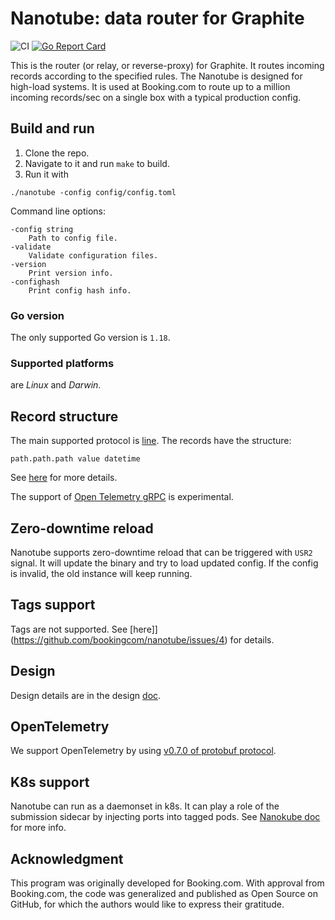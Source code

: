 # Nanotube: data router for Graphite

![CI](https://github.com/bookingcom/nanotube/workflows/CI/badge.svg)
[![Go Report Card](https://goreportcard.com/badge/github.com/bookingcom/nanotube)](https://goreportcard.com/report/github.com/bookingcom/nanotube)


This is the router (or relay, or reverse-proxy) for Graphite. It routes incoming records according to the specified rules. The Nanotube is designed for high-load systems. It is used at Booking.com to route up to a million incoming records/sec on a single box with a typical production config.

## Build and run

1. Clone the repo.
2. Navigate to it and run
`make`
to build.
3. Run it with

```
./nanotube -config config/config.toml
```

Command line options:

```
-config string
    Path to config file.
-validate
    Validate configuration files.
-version
    Print version info.
-confighash
    Print config hash info.
```

### Go version

The only supported Go version is `1.18`.

### Supported platforms

are *Linux* and *Darwin*.

## Record structure

The main supported protocol is [line](https://graphite.readthedocs.io/en/latest/feeding-carbon.html#the-plaintext-protocol). The records have the structure:

```
path.path.path value datetime
```

See [here](docs/record_parsing.md) for more details.

The support of [Open Telemetry gRPC](https://github.com/open-telemetry/opentelemetry-proto/blob/main/opentelemetry/proto/metrics/v1/metrics.proto) is experimental.

## Zero-downtime reload

Nanotube supports zero-downtime reload that can be triggered with `USR2` signal. It will update the binary and try to load updated config. If the config is invalid, the old instance will keep running.

## Tags support

Tags are not supported. See [here]](https://github.com/bookingcom/nanotube/issues/4) for details.

## Design

Design details are in the design [doc](docs/design.md).

## OpenTelemetry

We support OpenTelemetry by using [v0.7.0 of protobuf protocol](https://github.com/open-telemetry/opentelemetry-proto/releases/tag/v0.7.0).

## K8s support

Nanotube can run as a daemonset in k8s. It can play a role of the submission sidecar by injecting ports into tagged pods. See [Nanokube doc](test/k8s/README.md) for more info.

## Acknowledgment

This program was originally developed for Booking.com. With approval from Booking.com, the code was generalized and published as Open Source on GitHub, for which the authors would like to express their gratitude.
